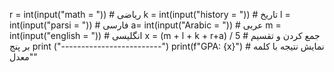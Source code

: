 r = int(input("math = "))  # ریاضی
k = int(input("history = "))  # تاریخ
l = int(input("parsi = "))  # فارسی
a= int(input("Arabic = "))  # عربی
m = int(input("english = "))  # انگلیسی
x = (m + l + k + r+a) / 5  # جمع کردن و تقسیم بر پنج
print ("-------------------------")
print(f"GPA: {x}")  # نمایش نتیجه با کلمه "معدل"
